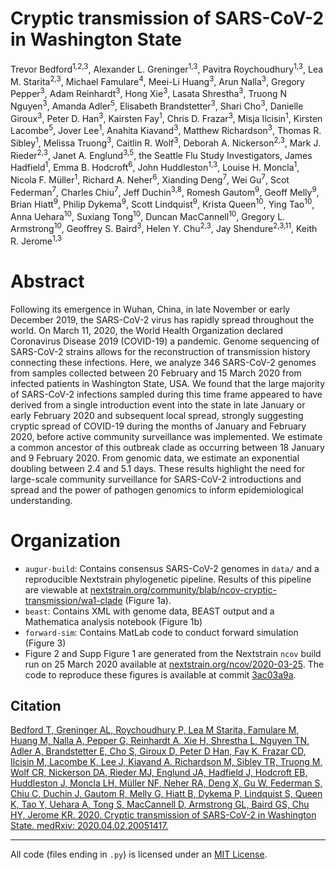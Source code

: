 # Cryptic transmission of SARS-CoV-2 in Washington State

Trevor Bedford<sup>1,2,3</sup>, Alexander L. Greninger<sup>1,3</sup>, Pavitra Roychoudhury<sup>1,3</sup>, Lea M. Starita<sup>2,3</sup>, Michael Famulare<sup>4</sup>, Meei-Li Huang<sup>3</sup>, Arun Nalla<sup>3</sup>, Gregory Pepper<sup>3</sup>, Adam Reinhardt<sup>3</sup>, Hong Xie<sup>3</sup>, Lasata Shrestha<sup>3</sup>, Truong N Nguyen<sup>3</sup>, Amanda Adler<sup>5</sup>, Elisabeth Brandstetter<sup>3</sup>, Shari Cho<sup>3</sup>, Danielle Giroux<sup>3</sup>, Peter D. Han<sup>3</sup>, Kairsten Fay<sup>1</sup>, Chris D. Frazar<sup>3</sup>, Misja Ilcisin<sup>1</sup>, Kirsten Lacombe<sup>5</sup>, Jover Lee<sup>1</sup>, Anahita Kiavand<sup>3</sup>, Matthew Richardson<sup>3</sup>, Thomas R. Sibley<sup>1</sup>, Melissa Truong<sup>3</sup>, Caitlin R. Wolf<sup>3</sup>, Deborah A. Nickerson<sup>2,3</sup>, Mark J. Rieder<sup>2,3</sup>, Janet A. Englund<sup>3,5</sup>, the Seattle Flu Study Investigators, James Hadfield<sup>1</sup>, Emma B. Hodcroft<sup>6</sup>, John Huddleston<sup>1,3</sup>, Louise H. Moncla<sup>1</sup>, Nicola F. Müller<sup>1</sup>, Richard A. Neher<sup>6</sup>, Xianding Deng<sup>7</sup>, Wei Gu<sup>7</sup>, Scot Federman<sup>7</sup>, Charles Chiu<sup>7</sup>, Jeff Duchin<sup>3,8</sup>, Romesh Gautom<sup>9</sup>, Geoff Melly<sup>9</sup>, Brian Hiatt<sup>9</sup>, Philip Dykema<sup>9</sup>, Scott Lindquist<sup>9</sup>, Krista Queen<sup>10</sup>, Ying Tao<sup>10</sup>, Anna Uehara<sup>10</sup>, Suxiang Tong<sup>10</sup>, Duncan MacCannell<sup>10</sup>, Gregory L. Armstrong<sup>10</sup>, Geoffrey S. Baird<sup>3</sup>, Helen Y. Chu<sup>2,3</sup>, Jay Shendure<sup>2,3,11</sup>, Keith R. Jerome<sup>1,3</sup>

# Abstract

Following its emergence in Wuhan, China, in late November or early December 2019, the SARS-CoV-2 virus has rapidly spread throughout the world. On March 11, 2020, the World Health Organization declared Coronavirus Disease 2019 (COVID-19) a pandemic. Genome sequencing of SARS-CoV-2 strains allows for the reconstruction of transmission history connecting these infections. Here, we analyze 346 SARS-CoV-2 genomes from samples collected between 20 February and 15 March 2020 from infected patients in Washington State, USA. We found that the large majority of SARS-CoV-2 infections sampled during this time frame appeared to have derived from a single introduction event into the state in late January or early February 2020 and subsequent local spread, strongly suggesting cryptic spread of COVID-19 during the months of January and February 2020, before active community surveillance was implemented. We estimate a common ancestor of this outbreak clade as occurring between 18 January and 9 February 2020. From genomic data, we estimate an exponential doubling between 2.4 and 5.1 days. These results highlight the need for large-scale community surveillance for SARS-CoV-2 introductions and spread and the power of pathogen genomics to inform epidemiological understanding.

# Organization

* `augur-build`: Contains consensus SARS-CoV-2 genomes in `data/` and a reproducible Nextstrain phylogenetic pipeline. Results of this pipeline are viewable at [nextstrain.org/community/blab/ncov-cryptic-transmission/wa1-clade](https://nextstrain.org/community/blab/ncov-cryptic-transmission/wa1-clade) (Figure 1a).
* `beast`: Contains XML with genome data, BEAST output and a Mathematica analysis notebook (Figure 1b)
* `forward-sim`: Contains MatLab code to conduct forward simulation (Figure 3)
* Figure 2 and Supp Figure 1 are generated from the Nextstrain `ncov` build run on 25 March 2020 available at [nextstrain.org/ncov/2020-03-25](https://nextstrain.org/ncov/2020-03-25). The code to reproduce these figures is available at commit [3ac03a9a](https://github.com/nextstrain/ncov/tree/3ac03a9a80dc4dd28aa8e44dd1312e6531f3a6ea).

## Citation

[Bedford T, Greninger AL, Roychoudhury P, Lea M Starita, Famulare M, Huang M, Nalla A, Pepper G, Reinhardt A, Xie H, Shrestha L, Nguyen TN, Adler A, Brandstetter E, Cho S, Giroux D, Peter D Han, Fay K, Frazar CD, Ilcisin M, Lacombe K, Lee J, Kiavand A, Richardson M, Sibley TR, Truong M, Wolf CR, Nickerson DA, Rieder MJ, Englund JA, Hadfield J, Hodcroft EB, Huddleston J, Moncla LH, Müller NF, Neher RA, Deng X, Gu W, Federman S, Chiu C, Duchin J, Gautom R, Melly G, Hiatt B, Dykema P, Lindquist S, Queen K, Tao Y, Uehara A, Tong S, MacCannell D, Armstrong GL, Baird GS, Chu HY, Jerome KR. 2020. Cryptic transmission of SARS-CoV-2 in Washington State. medRxiv: 2020.04.02.20051417.](https://doi.org/10.1101/2020.04.02.20051417)

-----------------------------------

All code (files ending in `.py`) is licensed under an [MIT License](MIT-LICENSE.txt).

